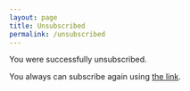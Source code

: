 ```yaml
---
layout: page
title: Unsubscribed
permalink: /unsubscribed
---
```


You were successfully unsubscribed.

You always can subscribe again using [the link](/subscribe).